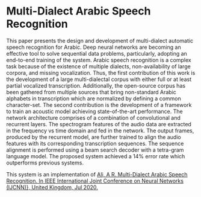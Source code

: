 # Multi-Dialect Arabic Speech Recognition

This paper presents the design and development of multi-dialect automatic speech recognition for Arabic. Deep neural networks are becoming an effective tool to solve sequential data problems, particularly, adopting an end-to-end training of the system. Arabic speech recognition is a complex task because of the existence of multiple dialects, non-availability of large corpora, and missing vocalization. Thus, the first contribution of this work is the development of a large multi-dialectal corpus with either full or at least partial vocalized transcription. Additionally, the open-source corpus has been gathered from multiple sources that bring non-standard Arabic alphabets in transcription which are normalized by defining a common character-set. The second contribution is the development of a framework to train an acoustic model achieving state-of-the-art performance. The network architecture comprises of a combination of convolutional and recurrent layers. The spectrogram features of the audio data are extracted in the frequency vs time domain and fed in the network. The output frames, produced by the recurrent model, are further trained to align the audio features with its corresponding transcription sequences. The sequence alignment is performed using a beam search decoder with a tetra-gram language model. The proposed system achieved a 14% error rate which outperforms previous systems.

This system is an implementation of 
<a href="https://wcci2020.org/">Ali, A R. Multi-Dialect Arabic Speech Recognition. In IEEE International Joint Conference on Neural Networks (IJCNN)}, United Kingdom, Jul 2020.</a>
